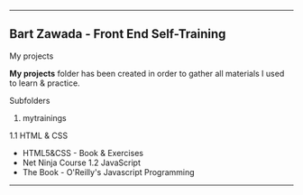 ------------------------------------------------------------------------------------------
Bart Zawada - Front End Self-Training
----------------------------------------------------------------------------------------------------

My projects

**My projects** folder has been created in order to gather all materials I used to learn & practice.

Subfolders
1. mytrainings

1.1 HTML & CSS
  - HTML5&CSS - Book & Exercises
  - Net Ninja Course
1.2 JavaScript
  - The Book - O'Reilly's Javascript Programming
----------------------------------------------------------------------------------------------------

